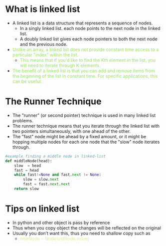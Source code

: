 # What is linked list  
  
* A linked list is a data structure that represents a sequence of nodes. 
	* In a singly linked list. each node points to the next node in the linked list.
	* A doubly linked list gives each node pointers to both the next node and the previous node.  
* <span style="color:#93DF5F">Unlike an array, a linked list does not provide constant time access to a particular "index" within the list.</span>
	* <span style="color:#93DF5F">This means that if you'd like to find the Kth element in the list, you will need to iterate through K elements.</span>  
* <span style="color:#93DF5F">The benefit of a linked list is that you can add and remove items from the beginning of the list in constant time. For specific applications, this can be useful.</span>  
  
# The Runner Technique  
  
- The "runner" (or second pointer) technique is used in many linked list problems.  
- The runner technique means that you iterate through the linked list with two pointers simultaneously, with one ahead of the other.  
- The "fast" node might be ahead by a fixed amount, or it might be hopping multiple nodes for each one node that the "slow" node iterates through.  

```python
#example finding a middle node in linked-list
def middleNode(head):
	slow  = head
    fast = head
    while fast!=None and fast.next != None:
        slow = slow.next
        fast = fast.next.next
    return slow
```

# Tips on linked list
  * In python and other object is pass by reference  
  * Thus when you copy object the changes will be reflected on the original  
  * Usually you don’t want this, thus you need to shallow copy such as
	  * <span style="color:#D4ECA1">newNode = Node(oldNode.value)</span>  